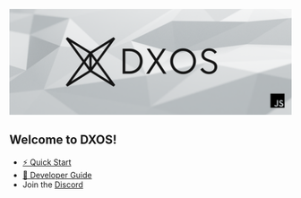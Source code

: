 ![DXOS](https://github.com/dxos/.github/blob/main/profile/github-repo-banner.png)
## Welcome to DXOS!
- [⚡️ Quick Start](https://docs.dxos.org/guide/quick-start)
- [📖 Developer Guide](https://docs.dxos.org/guide)
- Join the [Discord](https://discord.gg/KsDBXuUxvD)
